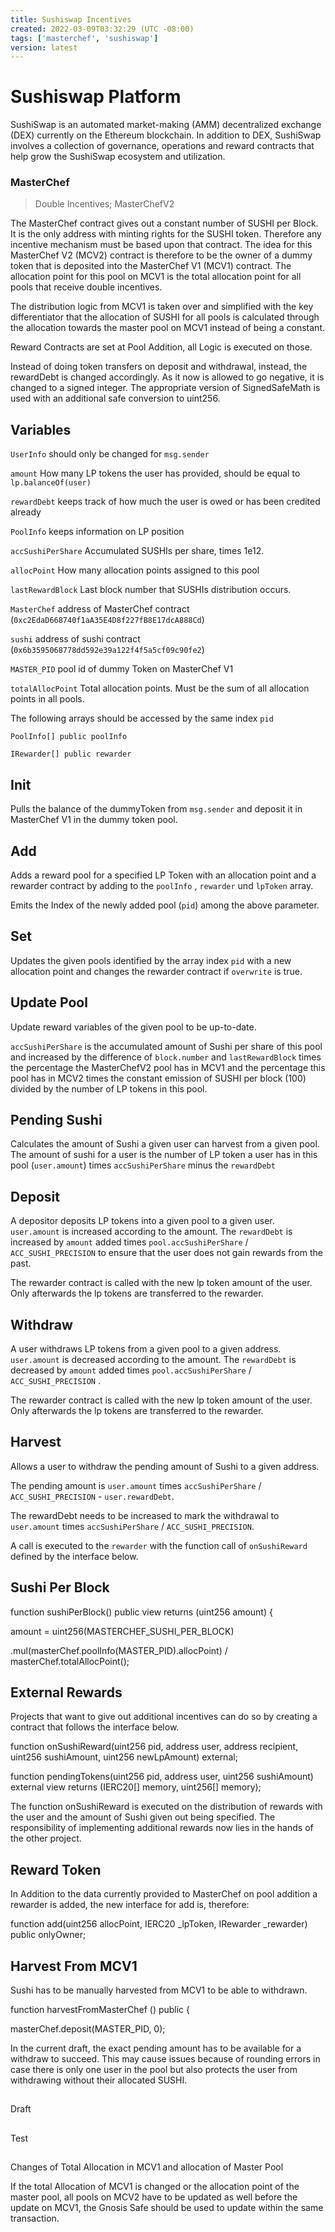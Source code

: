 ```yaml
---
title: Sushiswap Incentives
created: 2022-03-09T03:32:29 (UTC -08:00)
tags: ['masterchef', 'sushiswap']
version: latest
---
```


# Sushiswap Platform

SushiSwap is an automated market-making (AMM) decentralized exchange (DEX)
currently on the Ethereum blockchain. In addition to DEX, SushiSwap involves a
collection of governance, operations and reward contracts that help grow the
SushiSwap ecosystem and utilization.

### MasterChef

> Double Incentives; MasterChefV2

The MasterChef contract gives out a constant number of SUSHI per Block. It is
the only address with minting rights for the SUSHI token. Therefore any
incentive mechanism must be based upon that contract. The idea for this
MasterChef V2 (MCV2) contract is therefore to be the owner of a dummy token that
is deposited into the MasterChef V1 (MCV1) contract. The allocation point for
this pool on MCV1 is the total allocation point for all pools that receive
double incentives.

The distribution logic from MCV1 is taken over and simplified with the key
differentiator that the allocation of SUSHI for all pools is calculated through
the allocation towards the master pool on MCV1 instead of being a constant.

Reward Contracts are set at Pool Addition, all Logic is executed on those.

Instead of doing token transfers on deposit and withdrawal, instead, the
rewardDebt is changed accordingly. As it now is allowed to go negative, it is
changed to a signed integer. The appropriate version of SignedSafeMath is used
with an additional safe conversion to uint256.

## Variables

`UserInfo` should only be changed for `msg.sender`

`amount` How many LP tokens the user has provided, should be equal to
`lp.balanceOf(user)`

`rewardDebt` keeps track of how much the user is owed or has been credited
already

`PoolInfo` keeps information on LP position

`accSushiPerShare` Accumulated SUSHIs per share, times 1e12.

`allocPoint` How many allocation points assigned to this pool

`lastRewardBlock` Last block number that SUSHIs distribution occurs.

`MasterChef` address of MasterChef contract
(`0xc2EdaD668740f1aA35E4D8f227fB8E17dcA888Cd`)

`sushi` address of sushi contract (`0x6b3595068778dd592e39a122f4f5a5cf09c90fe2`)

`MASTER_PID` pool id of dummy Token on MasterChef V1

`totalAllocPoint` Total allocation points. Must be the sum of all allocation
points in all pools.

The following arrays should be accessed by the same index `pid`

`PoolInfo[] public poolInfo`

`IRewarder[] public rewarder`

## Init

Pulls the balance of the dummyToken from `msg.sender` and deposit it in
MasterChef V1 in the dummy token pool.

## Add

Adds a reward pool for a specified LP Token with an allocation point and a
rewarder contract by adding to the `poolInfo` , `rewarder` und `lpToken` array.

Emits the Index of the newly added pool (`pid`) among the above parameter.

## Set

Updates the given pools identified by the array index `pid` with a new
allocation point and changes the rewarder contract if `overwrite` is true.

## Update Pool

Update reward variables of the given pool to be up-to-date.

`accSushiPerShare` is the accumulated amount of Sushi per share of this pool and
increased by the difference of `block.number` and `lastRewardBlock` times the
percentage the MasterChefV2 pool has in MCV1 and the percentage this pool has in
MCV2 times the constant emission of SUSHI per block (100) divided by the number
of LP tokens in this pool.

## Pending Sushi

Calculates the amount of Sushi a given user can harvest from a given pool. The
amount of sushi for a user is the number of LP token a user has in this pool
(`user.amount`) times `accSushiPerShare` minus the `rewardDebt`

## Deposit

A depositor deposits LP tokens into a given pool to a given user. `user.amount`
is increased according to the amount. The `rewardDebt` is increased by `amount`
added times `pool.accSushiPerShare` / `ACC_SUSHI_PRECISION` to ensure that the
user does not gain rewards from the past.

The rewarder contract is called with the new lp token amount of the user. Only
afterwards the lp tokens are transferred to the rewarder.

## Withdraw

A user withdraws LP tokens from a given pool to a given address. `user.amount`
is decreased according to the amount. The `rewardDebt` is decreased by `amount`
added times `pool.accSushiPerShare` / `ACC_SUSHI_PRECISION` .

The rewarder contract is called with the new lp token amount of the user. Only
afterwards the lp tokens are transferred to the rewarder.

## Harvest

Allows a user to withdraw the pending amount of Sushi to a given address.

The pending amount is `user.amount` times `accSushiPerShare` /
`ACC_SUSHI_PRECISION` - `user.rewardDebt`.

The rewardDebt needs to be increased to mark the withdrawal to `user.amount`
times `accSushiPerShare` / `ACC_SUSHI_PRECISION`.

A call is executed to the `rewarder` with the function call of `onSushiReward`
defined by the interface below.

## Sushi Per Block

function sushiPerBlock() public view returns (uint256 amount) {

amount \= uint256(MASTERCHEF_SUSHI_PER_BLOCK)

.mul(masterChef.poolInfo(MASTER_PID).allocPoint) / masterChef.totalAllocPoint();

## External Rewards

Projects that want to give out additional incentives can do so by creating a
contract that follows the interface below.

function onSushiReward(uint256 pid, address user, address recipient, uint256
sushiAmount, uint256 newLpAmount) external;

function pendingTokens(uint256 pid, address user, uint256 sushiAmount) external
view returns (IERC20\[\] memory, uint256\[\] memory);

The function onSushiReward is executed on the distribution of rewards with the
user and the amount of Sushi given out being specified. The responsibility of
implementing additional rewards now lies in the hands of the other project.

## Reward Token

In Addition to the data currently provided to MasterChef on pool addition a
rewarder is added, the new interface for add is, therefore:

function add(uint256 allocPoint, IERC20 \_lpToken, IRewarder \_rewarder) public
onlyOwner;

## Harvest From MCV1

Sushi has to be manually harvested from MCV1 to be able to withdrawn.

function harvestFromMasterChef () public {

masterChef.deposit(MASTER_PID, 0);

In the current draft, the exact pending amount has to be available for a
withdraw to succeed. This may cause issues because of rounding errors in case
there is only one user in the pool but also protects the user from withdrawing
without their allocated SUSHI.

##

Draft

##

Test

##

Changes of Total Allocation in MCV1 and allocation of Master Pool

If the total Allocation of MCV1 is changed or the allocation point of the master
pool, all pools on MCV2 have to be updated as well before the update on MCV1,
the Gnosis Safe should be used to update within the same transaction.

